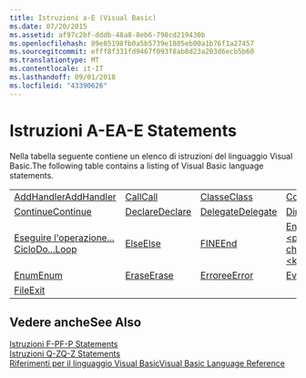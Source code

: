 ```yaml
---
title: Istruzioni a-E (Visual Basic)
ms.date: 07/20/2015
ms.assetid: af97c2bf-dddb-48a8-8eb6-798cd219430b
ms.openlocfilehash: 89e85198fb0a5b5739e1805eb00a1b76f1a27457
ms.sourcegitcommit: efff8f331fd9467f093f8ab8d23a203d6ecb5b60
ms.translationtype: MT
ms.contentlocale: it-IT
ms.lasthandoff: 09/01/2018
ms.locfileid: "43390626"
---
```

# <a name="a-e-statements"></a><span data-ttu-id="61637-102">Istruzioni A-E</span><span class="sxs-lookup"><span data-stu-id="61637-102">A-E Statements</span></span>
<span data-ttu-id="61637-103">Nella tabella seguente contiene un elenco di istruzioni del linguaggio Visual Basic.</span><span class="sxs-lookup"><span data-stu-id="61637-103">The following table contains a listing of Visual Basic language statements.</span></span>  
  
|||||  
|---|---|---|---|  
|[<span data-ttu-id="61637-104">AddHandler</span><span class="sxs-lookup"><span data-stu-id="61637-104">AddHandler</span></span>](../../../visual-basic/language-reference/statements/addhandler-statement.md)|[<span data-ttu-id="61637-105">Call</span><span class="sxs-lookup"><span data-stu-id="61637-105">Call</span></span>](../../../visual-basic/language-reference/statements/call-statement.md)|[<span data-ttu-id="61637-106">Classe</span><span class="sxs-lookup"><span data-stu-id="61637-106">Class</span></span>](../../../visual-basic/language-reference/statements/class-statement.md)|[<span data-ttu-id="61637-107">Const</span><span class="sxs-lookup"><span data-stu-id="61637-107">Const</span></span>](../../../visual-basic/language-reference/statements/const-statement.md)|  
|[<span data-ttu-id="61637-108">Continue</span><span class="sxs-lookup"><span data-stu-id="61637-108">Continue</span></span>](../../../visual-basic/language-reference/statements/continue-statement.md)|[<span data-ttu-id="61637-109">Declare</span><span class="sxs-lookup"><span data-stu-id="61637-109">Declare</span></span>](../../../visual-basic/language-reference/statements/declare-statement.md)|[<span data-ttu-id="61637-110">Delegate</span><span class="sxs-lookup"><span data-stu-id="61637-110">Delegate</span></span>](../../../visual-basic/language-reference/statements/delegate-statement.md)|[<span data-ttu-id="61637-111">Dim</span><span class="sxs-lookup"><span data-stu-id="61637-111">Dim</span></span>](../../../visual-basic/language-reference/statements/dim-statement.md)|  
|[<span data-ttu-id="61637-112">Eseguire l'operazione... Ciclo</span><span class="sxs-lookup"><span data-stu-id="61637-112">Do...Loop</span></span>](../../../visual-basic/language-reference/statements/do-loop-statement.md)|[<span data-ttu-id="61637-113">Else</span><span class="sxs-lookup"><span data-stu-id="61637-113">Else</span></span>](../../../visual-basic/language-reference/statements/else-statement.md)|[<span data-ttu-id="61637-114">FINE</span><span class="sxs-lookup"><span data-stu-id="61637-114">End</span></span>](../../../visual-basic/language-reference/statements/end-statement.md)|[<span data-ttu-id="61637-115">End \<parola chiave></span><span class="sxs-lookup"><span data-stu-id="61637-115">End \<keyword></span></span>](../../../visual-basic/language-reference/statements/end-keyword-statement.md)|  
|[<span data-ttu-id="61637-116">Enum</span><span class="sxs-lookup"><span data-stu-id="61637-116">Enum</span></span>](../../../visual-basic/language-reference/statements/enum-statement.md)|[<span data-ttu-id="61637-117">Erase</span><span class="sxs-lookup"><span data-stu-id="61637-117">Erase</span></span>](../../../visual-basic/language-reference/statements/erase-statement.md)|[<span data-ttu-id="61637-118">Erroree</span><span class="sxs-lookup"><span data-stu-id="61637-118">Error</span></span>](../../../visual-basic/language-reference/statements/error-statement.md)|[<span data-ttu-id="61637-119">Event</span><span class="sxs-lookup"><span data-stu-id="61637-119">Event</span></span>](../../../visual-basic/language-reference/statements/event-statement.md)|  
|[<span data-ttu-id="61637-120">File</span><span class="sxs-lookup"><span data-stu-id="61637-120">Exit</span></span>](../../../visual-basic/language-reference/statements/exit-statement.md)||||  
  
## <a name="see-also"></a><span data-ttu-id="61637-121">Vedere anche</span><span class="sxs-lookup"><span data-stu-id="61637-121">See Also</span></span>  
 [<span data-ttu-id="61637-122">Istruzioni F-P</span><span class="sxs-lookup"><span data-stu-id="61637-122">F-P Statements</span></span>](../../../visual-basic/language-reference/statements/f-p-statements.md)  
 [<span data-ttu-id="61637-123">Istruzioni Q-Z</span><span class="sxs-lookup"><span data-stu-id="61637-123">Q-Z Statements</span></span>](../../../visual-basic/language-reference/statements/q-z-statements.md)  
 [<span data-ttu-id="61637-124">Riferimenti per il linguaggio Visual Basic</span><span class="sxs-lookup"><span data-stu-id="61637-124">Visual Basic Language Reference</span></span>](../../../visual-basic/language-reference/index.md)
